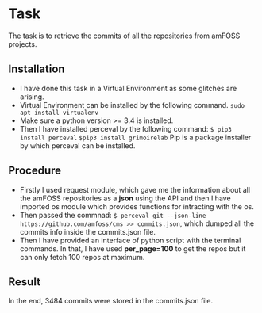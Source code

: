 # Task
The task is to retrieve the commits of all the repositories from amFOSS projects.

## Installation
- I have done this task in a Virtual Environment as some glitches are arising.
- Virtual Environment can be installed by the following command. `sudo apt install virtualenv`
- Make sure a python version >= 3.4 is installed.
- Then I have installed perceval by the following command:
  `$ pip3 install perceval`
  `$pip3 install grimoirelab`
  Pip is a package installer by which perceval can be installed.
 
## Procedure
- Firstly I used request module, which gave me the information about all the amFOSS repositories as a **json** using the API and then I have imported os module which provides functions for intracting with the os.
- Then passed the commnad:  `$ perceval git --json-line https://github.com/amfoss/cms >> commits.json`, which dumped all the commits info inside the commits.json file.
- Then I have provided an interface of python script with the terminal commands. In that, I have used **per_page=100** to get the repos but it can only fetch 100 repos at maximum.

## Result
In the end, 3484 commits were stored in the commits.json file.
